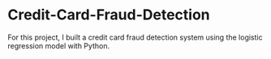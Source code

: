 # Credit-Card-Fraud-Detection
For this project, I built a credit card fraud detection system using the logistic regression model with Python. 
